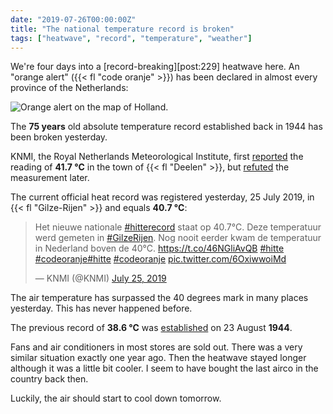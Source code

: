 ```yaml
---
date: "2019-07-26T00:00:00Z"
title: "The national temperature record is broken"
tags: ["heatwave", "record", "temperature", "weather"]
---
```


We're four days into a [record-breaking][post:229] heatwave here. An "orange alert" ({{< fl "code oranje" >}}) has been declared in almost every province of the Netherlands:

![](img:1.bp.blogspot.com/-UT_YxhgI0Os/XTriejhY54I/AAAAAAAAwg8/4iyYAGe0zP4azsXylGGZQfoyZ3cOWFrAgCKgBGAs/s1600/code-oranje.png "Orange alert on the map of Holland.")

The **75 years** old absolute temperature record established back in 1944 has been broken yesterday.

<!--more-->

KNMI, the Royal Netherlands Meteorological Institute, first [reported](https://twitter.com/KNMI/status/1154362572138852354) the reading of  **41.7 °C** in the town of {{< fl "Deelen" >}}, but [refuted](https://twitter.com/KNMI/status/1154372338806398976) the measurement later.

The current official heat record was registered yesterday, 25 July 2019, in {{< fl "Gilze-Rijen" >}} and equals **40.7 °C**:

<blockquote class="twitter-tweet" data-link-color="#06774f"><p lang="nl" dir="ltr">Het nieuwe nationale <a href="https://twitter.com/hashtag/hitterecord?src=hash&amp;ref_src=twsrc%5Etfw">#hitterecord</a> staat op 40.7°C. Deze temperatuur werd gemeten in <a href="https://twitter.com/hashtag/GilzeRijen?src=hash&amp;ref_src=twsrc%5Etfw">#GilzeRijen</a>. Nog nooit eerder kwam de temperatuur in Nederland boven de 40°C. <a href="https://t.co/46NGliAvQB">https://t.co/46NGliAvQB</a> <a href="https://twitter.com/hashtag/hitte?src=hash&amp;ref_src=twsrc%5Etfw">#hitte</a> <a href="https://twitter.com/hashtag/codeoranje?src=hash&amp;ref_src=twsrc%5Etfw">#codeoranje</a><a href="https://twitter.com/hashtag/hitte?src=hash&amp;ref_src=twsrc%5Etfw">#hitte</a> <a href="https://twitter.com/hashtag/codeoranje?src=hash&amp;ref_src=twsrc%5Etfw">#codeoranje</a> <a href="https://t.co/6OxiwwoiMd">pic.twitter.com/6OxiwwoiMd</a></p>&mdash; KNMI (@KNMI) <a href="https://twitter.com/KNMI/status/1154429975216283648?ref_src=twsrc%5Etfw">July 25, 2019</a></blockquote> <script async src="https://platform.twitter.com/widgets.js" charset="utf-8"></script>

The air temperature has surpassed the 40 degrees mark in many places yesterday. This has never happened before.

The previous record of **38.6 °C** was [established](https://www.knmi.nl/over-het-knmi/nieuws/nationaal-hitterecord-na-75-jaar-verbroken) on 23 August **1944**.

Fans and air conditioners in most stores are sold out. There was a very similar situation exactly one year ago. Then the heatwave stayed longer although it was a little bit cooler. I seem to have bought the last airco in the country back then.

Luckily, the air should start to cool down tomorrow.
